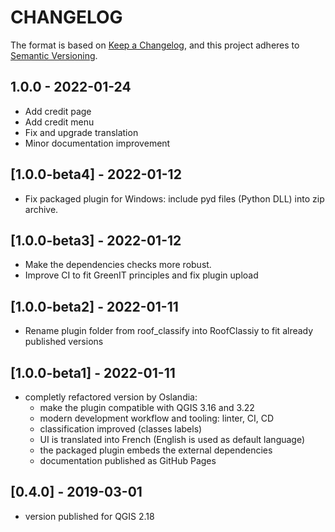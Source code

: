 # CHANGELOG

The format is based on [Keep a Changelog](https://keepachangelog.com/), and this project adheres to [Semantic Versioning](https://semver.org/).

<!--

Unreleased

## [{version_tag}](https://github.com/DINFO-UniFI/RoofClassify/releases/tag/{version_tag}) - YYYY-DD-mm

### Added

### Changed

### Removed

-->

## 1.0.0 - 2022-01-24

- Add credit page
- Add credit menu
- Fix and upgrade translation
- Minor documentation improvement

## [1.0.0-beta4] - 2022-01-12

- Fix packaged plugin for Windows: include pyd files (Python DLL) into zip archive.

## [1.0.0-beta3] - 2022-01-12

- Make the dependencies checks more robust.
- Improve CI to fit GreenIT principles and fix plugin upload

## [1.0.0-beta2] - 2022-01-11

- Rename plugin folder from roof_classify into RoofClassiy to fit already published versions

## [1.0.0-beta1] - 2022-01-11

- completly refactored version by Oslandia:
  - make the plugin compatible with QGIS 3.16 and 3.22
  - modern development workflow and tooling: linter, CI, CD
  - classification improved (classes labels)
  - UI is translated into French (English is used as default language)
  - the packaged plugin embeds the external dependencies
  - documentation published as GitHub Pages

## [0.4.0] - 2019-03-01

- version published for QGIS 2.18
